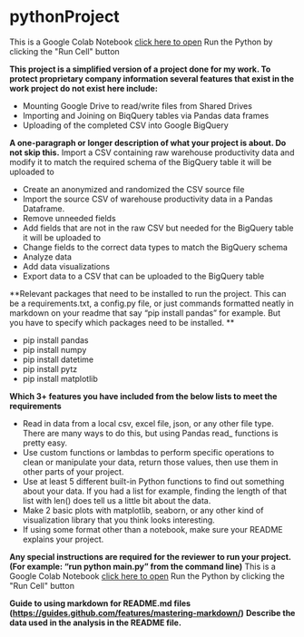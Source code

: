 

# pythonProject
This is a Google Colab Notebook [click here to open](https://colab.research.google.com/drive/1fwiQZodWSqLg7VasGCBPDztDxdvEVeFx?usp=sharing)
Run the Python by clicking the "Run Cell" button

**This project is a simplified version of a project done for my work.   To protect proprietary company information several features that exist in the work project do not exist here include:**
- Mounting Google Drive to read/write files from Shared Drives
- Importing and Joining on BiqQuery tables via Pandas data frames
- Uploading of the completed CSV into Google BigQuery

**A one-paragraph or longer description of what your project is about. Do not skip this.**
Import a CSV containing raw warehouse productivity data and modify it to match the required schema of the BigQuery table it will be uploaded to
- Create an anonymized and randomized the CSV source file
- Import the source CSV of warehouse productivity data in a Pandas Dataframe. 
- Remove unneeded fields
- Add fields that are not in the raw CSV but needed for the BigQuery table it will be uploaded to
- Change fields to the correct data types to match the BigQuery schema
- Analyze data
- Add data visualizations
- Export data to a CSV that can be uploaded to the BigQuery table

**Relevant packages that need to be installed to run the project. This can be a requirements.txt, a config.py file, or just commands formatted neatly in markdown on your readme that say “pip install pandas” for example. But you have to specify which packages need to be installed. **
- pip install pandas
- pip install numpy
- pip install datetime
- pip install pytz
- pip install matplotlib

**Which 3+ features you have included from the below lists to meet the requirements**
- Read in data from a local csv, excel file, json, or any other file type. There are many ways to do this, but using Pandas read_ functions is pretty easy.
- Use custom functions or lambdas to perform specific operations to clean or manipulate your data, return those values, then use them in other parts of your project.
- Use at least 5 different built-in Python functions to find out something about your data. If you had a list for example, finding the length of that list with len(<list>) does tell us a little bit about the data. 
- Make 2 basic plots with matplotlib, seaborn, or any other kind of visualization library that you think looks interesting.
- If using some format other than a notebook, make sure your README explains your project. 
  
**Any special instructions are required for the reviewer to run your project. (For example: “run python main.py” from the command line)**
This is a Google Colab Notebook [click here to open](https://colab.research.google.com/drive/1fwiQZodWSqLg7VasGCBPDztDxdvEVeFx?usp=sharing)
Run the Python by clicking the "Run Cell" button
  
**Guide to using markdown for README.md files (https://guides.github.com/features/mastering-markdown/)**
**Describe the data used in the analysis in the README file.**
